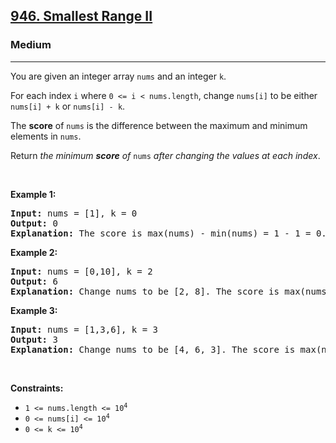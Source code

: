 <h2><a href="https://leetcode.com/problems/smallest-range-ii/?envType=problem-list-v2&envId=sorting">946. Smallest Range II</a></h2><h3>Medium</h3><hr><p>You are given an integer array <code>nums</code> and an integer <code>k</code>.</p>

<p>For each index <code>i</code> where <code>0 &lt;= i &lt; nums.length</code>, change <code>nums[i]</code> to be either <code>nums[i] + k</code> or <code>nums[i] - k</code>.</p>

<p>The <strong>score</strong> of <code>nums</code> is the difference between the maximum and minimum elements in <code>nums</code>.</p>

<p>Return <em>the minimum <strong>score</strong> of </em><code>nums</code><em> after changing the values at each index</em>.</p>

<p>&nbsp;</p>
<p><strong class="example">Example 1:</strong></p>

<pre>
<strong>Input:</strong> nums = [1], k = 0
<strong>Output:</strong> 0
<strong>Explanation:</strong> The score is max(nums) - min(nums) = 1 - 1 = 0.
</pre>

<p><strong class="example">Example 2:</strong></p>

<pre>
<strong>Input:</strong> nums = [0,10], k = 2
<strong>Output:</strong> 6
<strong>Explanation:</strong> Change nums to be [2, 8]. The score is max(nums) - min(nums) = 8 - 2 = 6.
</pre>

<p><strong class="example">Example 3:</strong></p>

<pre>
<strong>Input:</strong> nums = [1,3,6], k = 3
<strong>Output:</strong> 3
<strong>Explanation:</strong> Change nums to be [4, 6, 3]. The score is max(nums) - min(nums) = 6 - 3 = 3.
</pre>

<p>&nbsp;</p>
<p><strong>Constraints:</strong></p>

<ul>
	<li><code>1 &lt;= nums.length &lt;= 10<sup>4</sup></code></li>
	<li><code>0 &lt;= nums[i] &lt;= 10<sup>4</sup></code></li>
	<li><code>0 &lt;= k &lt;= 10<sup>4</sup></code></li>
</ul>
